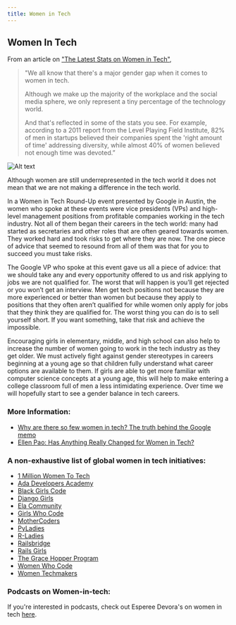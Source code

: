 ```yaml
---
title: Women in Tech
---
```


## Women In Tech

From an article on ["The Latest Stats on Women in Tech"](https://www.themuse.com/advice/the-latest-stats-on-women-in-tech),

> "We all know that there's a major gender gap when it comes to women in tech. 
>
> Although we make up the majority of the workplace and the social media sphere, we only represent a tiny percentage of the technology world.
>
> And that's reflected in some of the stats you see. For example, according to a 2011 report from the Level Playing Field Institute, 82% of men in startups believed their companies spent the 'right amount of time' addressing diversity, while almost 40% of women believed not enough time was devoted.”

![Alt text](https://www.womenwhotech.com/wp-content/uploads/infographic_700_FINAL.png "Women in Tech")

Although women are still underrepresented in the tech world it does not mean that we are not making a difference in the tech world.

In a Women in Tech Round-Up event presented by Google in Austin, the women who spoke at these events were vice presidents (VPs) and high-level management positions from profitable companies working in the tech industry. Not all of them began their careers in the tech world: many had started as secretaries and other roles that are often geared towards women. They worked hard and took risks to get where they are now. The one piece of advice that seemed to resound from all of them was that for you to succeed you must take risks. 

The Google VP who spoke at this event gave us all a piece of advice: that we should take any and every opportunity offered to us and risk applying to jobs we are not qualified for. The worst that will happen is you’ll get rejected or you won’t get an interview. Men get tech positions not because they are more experienced or better than women but because they apply to positions that they often aren’t qualified for while women only apply for jobs that they think they are qualified for. 
The worst thing you can do is to sell yourself short. If you want something, take that risk and achieve the impossible.

Encouraging girls in elementary, middle, and high school can also help to increase the number of women going to work in the tech industry as they get older. We must actively fight against gender stereotypes in careers beginning at a young age so that children fully understand what career options are available to them. If girls are able to get more familiar with computer science concepts at a young age, this will help to make entering a college classroom full of men a less intimidating experience. Over time we will hopefully start to see a gender balance in tech careers. 

### More Information:

- [Why are there so few women in tech? The truth behind the Google memo](https://www.theguardian.com/lifeandstyle/2017/aug/08/why-are-there-so-few-women-in-tech-the-truth-behind-the-google-memo)
- [Ellen Pao: Has Anything Really Changed for Women in Tech?](https://www.nytimes.com/2017/09/16/opinion/sunday/ellen-pao-sexism-tech.html)

### A non-exhaustive list of global women in tech initiatives:

- [1 Million Women To Tech](https://1millionwomentotech.com/)
- [Ada Developers Academy](https://www.adadevelopersacademy.org/)
- [Black Girls Code](http://www.blackgirlscode.com/)
- [Django Girls](https://djangogirls.org/) 
- [Ela Community](http://ela.community/)
- [Girls Who Code](https://girlswhocode.com/)
- [MotherCoders](http://www.mothercoders.org/)
- [PyLadies](https://www.pyladies.com/)
- [R-Ladies](https://rladies.org/)
- [Railsbridge](http://www.railsbridge.org/)
- [Rails Girls](http://railsgirls.com/)
- [The Grace Hopper Program](https://www.gracehopper.com/)  
- [Women Who Code](https://www.womenwhocode.com/)
- [Women Techmakers](https://www.womentechmakers.com/)  


### Podcasts on Women-in-tech:
If you're interested in podcasts, check out Esperee Devora's on women in tech [here](http://podcast.womenintechshow.com/episodes).
